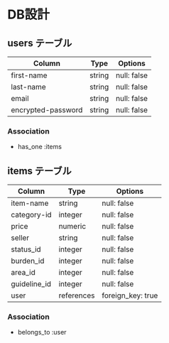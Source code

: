 # DB設計

## users テーブル

| Column         | Type   | Options     |
| -------------- | ------ | ----------- |
| first-name     | string | null: false |
| last-name      | string | null: false |
| email          | string | null: false |
| encrypted-password | string | null: false |

### Association

- has_one :items

## items テーブル

| Column       | Type    | Options     |
| --------     | ------  | ----------- |
| item-name    | string  | null: false |
| category-id  | integer | null: false |
| price        | numeric | null: false |
| seller       | string  | null: false |
| status_id    | integer | null: false |
| burden_id    | integer | null: false |
| area_id      | integer | null: false |
| guideline_id | integer | null: false |
| user         | references | foreign_key: true |

### Association

- belongs_to :user